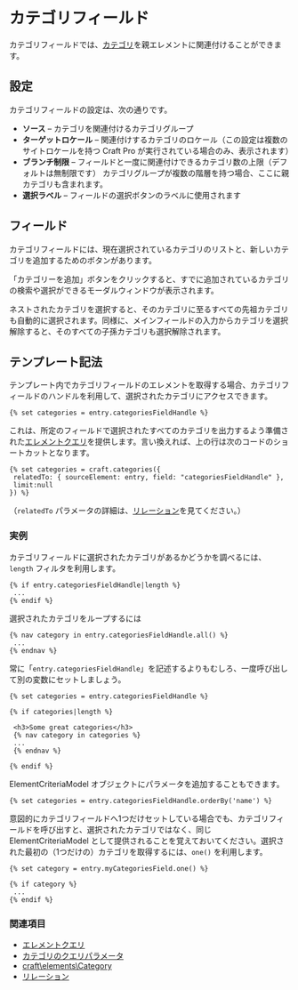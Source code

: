 カテゴリフィールド
=================

カテゴリフィールドでは、[カテゴリ](categories.md)を親エレメントに関連付けることができます。

## 設定

カテゴリフィールドの設定は、次の通りです。

* **ソース** – カテゴリを関連付けるカテゴリグループ
* **ターゲットロケール** – 関連付けするカテゴリのロケール（この設定は複数のサイトロケールを持つ Craft Pro が実行されている場合のみ、表示されます）
* **ブランチ制限** – フィールドと一度に関連付けできるカテゴリ数の上限（デフォルトは無制限です） カテゴリグループが複数の階層を持つ場合、ここに親カテゴリも含まれます。
* **選択ラベル** – フィールドの選択ボタンのラベルに使用されます

## フィールド

カテゴリフィールドには、現在選択されているカテゴリのリストと、新しいカテゴリを追加するためのボタンがあります。

「カテゴリーを追加」ボタンをクリックすると、すでに追加されているカテゴリの検索や選択ができるモーダルウィンドウが表示されます。

ネストされたカテゴリを選択すると、そのカテゴリに至るすべての先祖カテゴリも自動的に選択されます。同様に、メインフィールドの入力からカテゴリを選択解除すると、そのすべての子孫カテゴリも選択解除されます。

## テンプレート記法

テンプレート内でカテゴリフィールドのエレメントを取得する場合、カテゴリフィールドのハンドルを利用して、選択されたカテゴリにアクセスできます。

```twig
{% set categories = entry.categoriesFieldHandle %}
```

これは、所定のフィールドで選択されたすべてのカテゴリを出力するよう準備された[エレメントクエリ](element-queries.md)を提供します。言い換えれば、上の行は次のコードのショートカットとなります。

```twig
{% set categories = craft.categories({
 relatedTo: { sourceElement: entry, field: "categoriesFieldHandle" },
 limit:null
}) %}
```

（`relatedTo` パラメータの詳細は、[リレーション](relations.md)を見てください。）

### 実例

カテゴリフィールドに選択されたカテゴリがあるかどうかを調べるには、`length` フィルタを利用します。

```twig
{% if entry.categoriesFieldHandle|length %}
 ...
{% endif %}
```

選択されたカテゴリをループするには

```twig
{% nav category in entry.categoriesFieldHandle.all() %}
 ...
{% endnav %}
```

常に「`entry.categoriesFieldHandle`」を記述するよりもむしろ、一度呼び出して別の変数にセットしましょう。

```twig
{% set categories = entry.categoriesFieldHandle %}

{% if categories|length %}

 <h3>Some great categories</h3>
 {% nav category in categories %}
 ...
 {% endnav %}

{% endif %}
```

ElementCriteriaModel オブジェクトにパラメータを追加することもできます。

```twig
{% set categories = entry.categoriesFieldHandle.orderBy('name') %}
```

意図的にカテゴリフィールドへ1つだけセットしている場合でも、カテゴリフィールドを呼び出すと、選択されたカテゴリではなく、同じ ElementCriteriaModel として提供されることを覚えておいてください。選択された最初の（1つだけの）カテゴリを取得するには、`one()` を利用します。

```twig
{% set category = entry.myCategoriesField.one() %}

{% if category %}
 ...
{% endif %}
```

### 関連項目

* [エレメントクエリ](element-queries.md)
* [カテゴリのクエリパラメータ](element-query-params/category-query-params.md)
* [craft\elements\Category](https://docs.craftcms.com/api/v3/craft-elements-category.html)
* [リレーション](relations.md)

